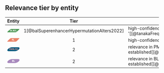 
## Relevance tier by entity

|Entity|Tier|Description                           |
|:------:|:----:|--------------------------------------|
|![DLBCL](images/icons/DLBCL_tier1.png) |1[@balSuperenhancerHypermutationAlters2022]   |high-confidence DLBCL gene            '[[@tanakaFrequentIncidenceSomatic1992]]|
|![FL](images/icons/FL_tier1.png)    |1   |high-confidence FL gene| 
|![PMBL](images/icons/PMBL_tier2.png)|2|relevance in PMBL/cHL/GZL not firmly established[[@sarkozyMutationalLandscapeGray2021]]|
|![BL](images/icons/BL_tier2.png)    |2   |relevance in BL not firmly established[[@burkhardtClinicalRelevanceMolecular2022]]|

